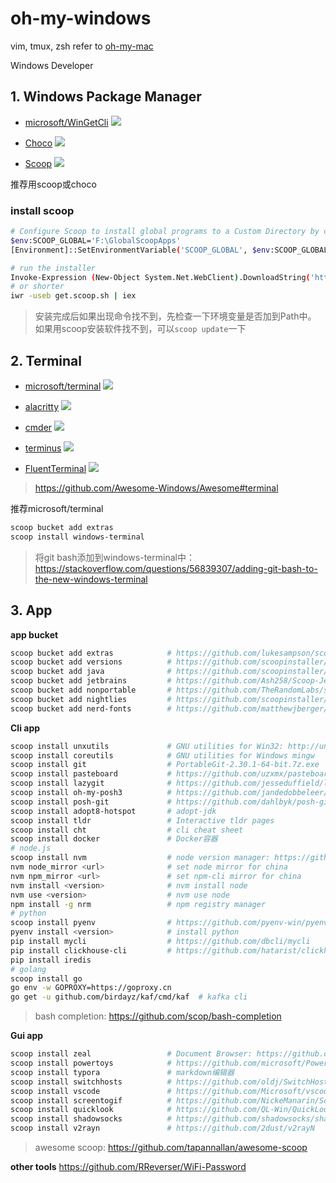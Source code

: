 # oh-my-windows

vim, tmux, zsh refer to [oh-my-mac](https://github.com/holmofy/oh-my-mac)

Windows Developer

## 1. Windows Package Manager

* [microsoft/WinGetCli](https://github.com/microsoft/winget-cli)  ![](https://img.shields.io/github/stars/microsoft/winget-cli)

* [Choco](https://github.com/chocolatey/choco)  ![](https://img.shields.io/github/stars/chocolatey/choco)

* [Scoop](https://github.com/lukesampson/scoop)  ![](https://img.shields.io/github/stars/lukesampson/scoop)

推荐用scoop或choco

### install scoop
```sh
# Configure Scoop to install global programs to a Custom Directory by changing SCOOP_GLOBAL
$env:SCOOP_GLOBAL='F:\GlobalScoopApps'
[Environment]::SetEnvironmentVariable('SCOOP_GLOBAL', $env:SCOOP_GLOBAL, 'Machine')

# run the installer
Invoke-Expression (New-Object System.Net.WebClient).DownloadString('https://get.scoop.sh')
# or shorter
iwr -useb get.scoop.sh | iex
```

> 安装完成后如果出现命令找不到，先检查一下环境变量是否加到Path中。
> 如果用scoop安装软件找不到，可以`scoop update`一下

## 2. Terminal

 * [microsoft/terminal](https://github.com/microsoft/terminal)  ![](https://img.shields.io/github/stars/microsoft/terminal)
 
 * [alacritty](https://github.com/alacritty/alacritty)  ![](https://img.shields.io/github/stars/alacritty/alacritty)
 
 * [cmder](https://github.com/cmderdev/cmder) ![](https://img.shields.io/github/stars/cmderdev/cmder)

 * [terminus](https://github.com/Eugeny/terminus) ![](https://img.shields.io/github/stars/Eugeny/terminus)
 
 * [FluentTerminal](https://github.com/felixse/FluentTerminal) ![](https://img.shields.io/github/stars/felixse/FluentTerminal)
 
 > https://github.com/Awesome-Windows/Awesome#terminal
 
推荐microsoft/terminal
 
 ```sh
scoop bucket add extras
scoop install windows-terminal
 ```

> 将git bash添加到windows-terminal中：https://stackoverflow.com/questions/56839307/adding-git-bash-to-the-new-windows-terminal
 
## 3. App

**app bucket**

```sh
scoop bucket add extras            # https://github.com/lukesampson/scoop-extras
scoop bucket add versions          # https://github.com/scoopinstaller/versions
scoop bucket add java              # https://github.com/scoopinstaller/Java
scoop bucket add jetbrains         # https://github.com/Ash258/Scoop-JetBrains
scoop bucket add nonportable       # https://github.com/TheRandomLabs/scoop-nonportable
scoop bucket add nightlies         # https://github.com/scoopinstaller/nightlies
scoop bucket add nerd-fonts        # https://github.com/matthewjberger/scoop-nerd-fonts
```

**Cli app**
```sh
scoop install unxutils             # GNU utilities for Win32: http://unxutils.sourceforge.net/
scoop install coreutils            # GNU utilities for Windows mingw
scoop install git                  # PortableGit-2.30.1-64-bit.7z.exe
scoop install pasteboard           # https://github.com/uzxmx/pasteboard
scoop install lazygit              # https://github.com/jesseduffield/lazygit
scoop install oh-my-posh3          # https://github.com/jandedobbeleer/oh-my-posh
scoop install posh-git             # https://github.com/dahlbyk/posh-git
scoop install adopt8-hotspot       # adopt-jdk
scoop install tldr                 # Interactive tldr pages
scoop install cht                  # cli cheat sheet
scoop install docker               # Docker容器
# node.js
scoop install nvm                  # node version manager: https://github.com/coreybutler/nvm-windows
nvm node_mirror <url>              # set node mirror for china
nvm npm_mirror <url>               # set npm-cli mirror for china
nvm install <version>              # nvm install node
nvm use <version>                  # nvm use node
npm install -g nrm                 # npm registry manager
# python
scoop install pyenv                # https://github.com/pyenv-win/pyenv-win
pyenv install <version>            # install python
pip install mycli                  # https://github.com/dbcli/mycli
pip install clickhouse-cli         # https://github.com/hatarist/clickhouse-cli
pip install iredis
# golang
scoop install go
go env -w GOPROXY=https://goproxy.cn
go get -u github.com/birdayz/kaf/cmd/kaf  # kafka cli
```

> bash completion: https://github.com/scop/bash-completion

**Gui app**
```sh
scoop install zeal                 # Document Browser: https://github.com/search?q=docset+feed
scoop install powertoys            # https://github.com/microsoft/PowerToys
scoop install typora               # markdown编辑器
scoop install switchhosts          # https://github.com/oldj/SwitchHosts
scoop install vscode               # https://github.com/Microsoft/vscode
scoop install screentogif          # https://github.com/NickeManarin/ScreenToGif
scoop install quicklook            # https://github.com/QL-Win/QuickLook
scoop install shadowsocks          # https://github.com/shadowsocks/shadowsocks-windows
scoop install v2rayn               # https://github.com/2dust/v2rayN
```

> awesome scoop: https://github.com/tapannallan/awesome-scoop

**other tools**
https://github.com/RReverser/WiFi-Password

